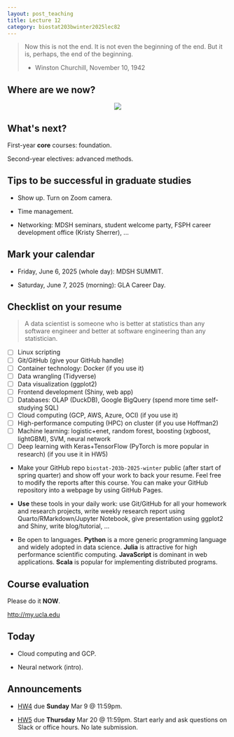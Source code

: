 ```yaml
---
layout: post_teaching
title: Lecture 12
category: biostat203bwinter2025lec82
---
```


> Now this is not the end. It is not even the beginning of the end. But it is, perhaps, the end of the beginning.  
> - Winston Churchill, November 10, 1942

## Where are we now?

<p align="center">
<img src="https://ucla-biostat-203b.github.io/2025winter/slides/12-dbplyr/data-scientist-datacamp.jpg">
</p>

## What's next?

First-year **core** courses: foundation.

Second-year electives: advanced methods.

## Tips to be successful in graduate studies

* Show up. Turn on Zoom camera.

* Time management.

* Networking: MDSH seminars, student welcome party, FSPH career development office (Kristy Sherrer), ...

## Mark your calendar

* Friday, June 6, 2025 (whole day): MDSH SUMMIT.

* Saturday, June 7, 2025 (morning): GLA Career Day.

## Checklist on your resume

> A data scientist is someone who is better at statistics than any software engineer and better at software engineering than any statistician.  

- [ ] Linux scripting  
- [ ] Git/GitHub (give your GitHub handle)  
- [ ] Container technology: Docker (if you use it)  
- [ ] Data wrangling (Tidyverse)   
- [ ] Data visualization (ggplot2)  
- [ ] Frontend development (Shiny, web app)  
- [ ] Databases: OLAP (DuckDB), Google BigQuery (spend more time self-studying SQL)  
- [ ] Cloud computing (GCP, AWS, Azure, OCI) (if you use it)    
- [ ] High-performance computing (HPC) on cluster (if you use Hoffman2)   
- [ ] Machine learning: logistic+enet, random forest, boosting (xgboost, lightGBM), SVM, neural network  
- [ ] Deep learning with Keras+TensorFlow (PyTorch is more popular in research) (if you use it in HW5)  

* Make your GitHub repo `biostat-203b-2025-winter` public (after start of spring quarter) and show off your work to back your resume. Feel free to modify the reports after this course. You can make your GitHub repository into a webpage by using GitHub Pages.  

* **Use** these tools in your daily work: use Git/GitHub for all your homework and research projects, write weekly research report using Quarto/RMarkdown/Jupyter Notebook, give presentation using ggplot2 and Shiny, write blog/tutorial, ...

* Be open to languages. **Python** is a more generic programming language and widely adopted in data science. **Julia** is attractive for high performance scientific computing. **JavaScript** is dominant in web applications. **Scala** is popular for implementing distributed programs. 

## Course evaluation

Please do it **NOW**. 

<http://my.ucla.edu>

## Today

* Cloud computing and GCP.

* Neural network (intro).

## Announcements

* [HW4](https://ucla-biostat-203b.github.io/2025winter/hw/hw4/hw4.html) due **Sunday** Mar 9 @ 11:59pm.

* [HW5](https://ucla-biostat-203b.github.io/2025winter/hw/hw5/hw5.html) due **Thursday** Mar 20 @ 11:59pm. Start early and ask questions on Slack or office hours. No late submission. 
